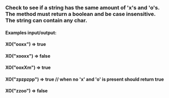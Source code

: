 ### Check to see if a string has the same amount of 'x's and 'o's. The method must return a boolean and be case insensitive. The string can contain any char.

#### Examples input/output:

#### XO("ooxx") => true
#### XO("xooxx") => false
#### XO("ooxXm") => true
#### XO("zpzpzpp") => true // when no 'x' and 'o' is present should return true
#### XO("zzoo") => false
